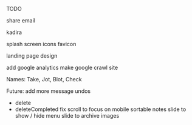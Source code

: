 TODO

share email


kadira

splash screen
icons
favicon

landing page design

add google analytics
make google crawl site

Names: Take, Jot, Blot, Check

Future:
add more message undos
  - delete
  - deleteCompleted
fix scroll to focus on mobile
sortable notes
slide to show / hide menu
slide to archive
images
